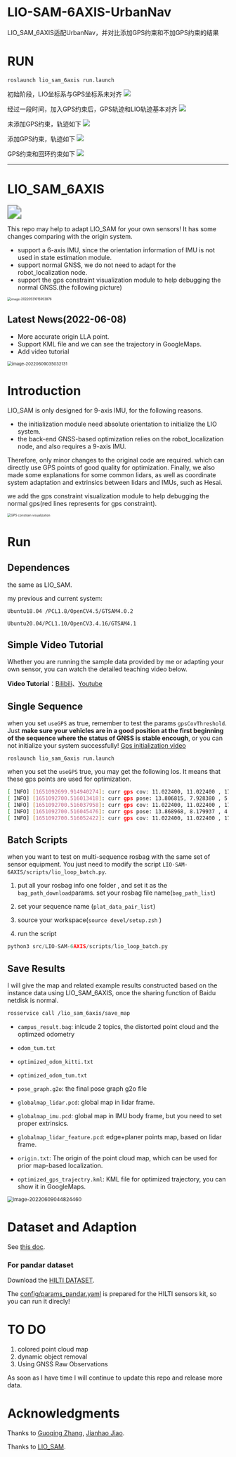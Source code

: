 # LIO-SAM-6AXIS-UrbanNav

LIO_SAM_6AXIS适配UrbanNav，并对比添加GPS约束和不加GPS约束的结果

# RUN
```
roslaunch lio_sam_6axis run.launch
```

初始阶段，LIO坐标系与GPS坐标系未对齐
![](RESULT/rviz_screenshot_2022_07_15-16_47_11.png)

经过一段时间，加入GPS约束后，GPS轨迹和LIO轨迹基本对齐
![](RESULT/rviz_screenshot_2022_07_15-16_48_41.png)


未添加GPS约束，轨迹如下
![](RESULT/no_gps_constraint.png)

添加GPS约束，轨迹如下
![](RESULT/with_gps_constraint.png)

GPS约束和回环约束如下
![](RESULT/loop_gps_constraint.png)


-----------------------------------


# LIO_SAM_6AXIS

<img align="center" src="README/test-16548681575981.gif" style="zoom: 200%;" />


This repo may help to adapt LIO_SAM for your own sensors! It has some changes comparing with the origin system.

- support a 6-axis IMU, since the orientation information of IMU is not used in state estimation module.
- support normal GNSS, we do not need to adapt for the robot_localization node.
- support the gps constraint visualization module to help debugging the normal GNSS.(the following picture)

<img src="README/image-20220531015953876.png" alt="image-20220531015953876" style="zoom: 50%;" />

## Latest News(2022-06-08)

- More accurate origin LLA point.
- Support KML file and we can see the trajectory in GoogleMaps.
- Add video tutorial 

<img src="README/image-20220609035032131.png" alt="image-20220609035032131" style="zoom: 67%;" />

# Introduction

LIO_SAM is only designed for 9-axis IMU, for the following reasons.

- the initialization module need absolute orientation to initialize the LIO system.
- the back-end GNSS-based optimization relies on the robot_localization node, and also requires a 9-axis IMU.

Therefore, only minor changes to the original code are required.  which can directly use GPS points of good quality for optimization. Finally, we also made some explanations for some common lidars, as well as coordinate system adaptation and extrinsics between lidars and IMUs, such as Hesai.

we add the gps constraint visualization module to help debugging the normal gps(red lines represents for gps constraint).

<img src="README/image-20220421113413972.png" alt="GPS constrain visualization" style="zoom:50%;" />

# Run

## Dependences

the same as LIO_SAM.

my previous and current system: 

`Ubuntu18.04 /PCL1.8/OpenCV4.5/GTSAM4.0.2`

`Ubuntu20.04/PCL1.10/OpenCV3.4.16/GTSAM4.1`

## Simple Video Tutorial

Whether you are running the sample data provided by me or adapting your own sensor, you can watch the detailed teaching video below.

**Video Tutorial**：[Bilibili](https://www.bilibili.com/video/BV1YS4y1i7nX/)、[Youtube](https://youtu.be/TgKSeNLkExc)


## Single Sequence

when you set `useGPS` as true,  remember to test the params `gpsCovThreshold`. Just **make sure your vehicles are in a good position at the first beginning of the sequence where the status of GNSS is stable encough**, or you can not initialize your system successfully! 
[Gps initialization video](https://www.bilibili.com/video/BV1dY411M7hr/)

```
roslaunch lio_sam_6axis run.launch
```

when you set the `useGPS` true, you may get the following los. It means that these gps points are used for optimization.

```bash
[ INFO] [1651092699.914940274]: curr gps cov: 11.022400, 11.022400 , 176.358400
[ INFO] [1651092700.516013418]: curr gps pose: 13.806815, 7.928380 , 5.147980
[ INFO] [1651092700.516037958]: curr gps cov: 11.022400, 11.022400 , 176.358400
[ INFO] [1651092700.516045476]: curr gps pose: 13.868968, 8.179937 , 4.978980
[ INFO] [1651092700.516052422]: curr gps cov: 11.022400, 11.022400 , 176.358400
```

## Batch Scripts

when you want to test on multi-sequence rosbag with the same set of sensor equipment. You just need to modify the script `LIO-SAM-6AXIS/scripts/lio_loop_batch.py`.

1. put all your rosbag info one folder , and set it as the `bag_path_download`params. set your rosbag file name(`bag_path_list`)
2. set your sequence name (`plat_data_pair_list`) 
3. source your workspace(`source devel/setup.zsh` )

4. run the script

```python
python3 src/LIO-SAM-6AXIS/scripts/lio_loop_batch.py
```

## Save Results

I will give the map and related example results constructed based on the instance data using LIO_SAM_6AXIS, once the sharing function of Baidu netdisk is normal.

```bash
rosservice call /lio_sam_6axis/save_map
```

- `campus_result.bag`: inlcude 2 topics, the distorted point cloud and the optimzed odometry

- `odom_tum.txt`

- `optimized_odom_kitti.txt`

- `optimized_odom_tum.txt`

- `pose_graph.g2o`: the final pose graph g2o file

- `globalmap_lidar.pcd`: global map in lidar frame.

- `globalmap_imu.pcd`: global map in IMU body frame, but you need to set proper extrinsics.

- `globalmap_lidar_feature.pcd`: edge+planer points map, based on lidar frame.

- `origin.txt`: The origin of the point cloud map, which can be used for prior map-based localization.  

- `optimized_gps_trajectry.kml`: KML file for optimized trajectory, you can show it in GoogleMaps.

<img src="README/image-20220609044824460.png" alt="image-20220609044824460" style="zoom: 80%;" />

# Dataset and Adaption

See [this doc](doc/adaption.md).

### For pandar dataset

Download the [HILTI DATASET](https://hilti-challenge.com/dataset-2022.html).

The [config/params_pandar.yaml](https://github.com/JokerJohn/LIO_SAM_6AXIS/blob/main/LIO-SAM-6AXIS/config/params_pandar.yaml) is prepared for the HILTI sensors kit, so you can run it direcly!

# TO DO

1. colored point cloud  map
2. dynamic object removal
3. Using GNSS Raw Observations

As soon as I have time I will continue to update this repo and release more data.

# Acknowledgments

Thanks to  [Guoqing Zhang](https://github.com/MyEvolution), [Jianhao Jiao](https://github.com/gogojjh).

Thanks to [LIO_SAM](https://github.com/TixiaoShan/LIO-SAM).



